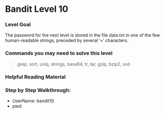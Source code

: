 # Bandit Level 10

### Level Goal
The password for the next level is stored in the file data.txt in one of the few human-readable strings, preceded by several ‘=’ characters.

### Commands you may need to solve this level
> grep, sort, uniq, strings, base64, tr, tar, gzip, bzip2, xxd

### Helpful Reading Material


### Step by Step Walkthrough:



* UserName: bandit10
* pwd: 